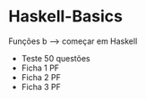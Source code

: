 # Haskell-Basics
Funções b --> começar em Haskell

- Teste 50 questões
- Ficha 1 PF
- Ficha 2 PF
- Ficha 3 PF

